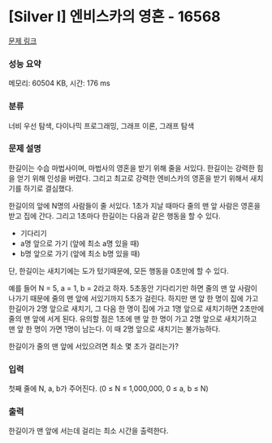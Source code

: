 # [Silver I] 엔비스카의 영혼 - 16568 

[문제 링크](https://www.acmicpc.net/problem/16568) 

### 성능 요약

메모리: 60504 KB, 시간: 176 ms

### 분류

너비 우선 탐색, 다이나믹 프로그래밍, 그래프 이론, 그래프 탐색

### 문제 설명

<p>한길이는 수습 마법사이며, 마법사의 영혼을 받기 위해 줄을 서있다. 한길이는 강력한 힘을 얻기 위해 인성을 버렸다. 그리고 최고로 강력한 엔비스카의 영혼을 받기 위해서 새치기를 하기로 결심했다.</p>

<p>한길이의 앞에 N명의 사람들이 줄 서있다. 1초가 지날 때마다 줄의 맨 앞 사람은 영혼을 받고 집에 간다. 그리고 1초마다 한길이는 다음과 같은 행동을 할 수 있다.</p>

<ul>
	<li>기다리기</li>
	<li>a명 앞으로 가기 (앞에 최소 a명 있을 때)</li>
	<li>b명 앞으로 가기 (앞에 최소 b명 있을 때)</li>
</ul>

<p>단, 한길이는 새치기에는 도가 텄기때문에, 모든 행동을 0초만에 할 수 있다.</p>

<p>예를 들어 N = 5, a = 1, b = 2라고 하자. 5초동안 기다리기만 하면 줄의 맨 앞 사람이 나가기 때문에 줄의 맨 앞에 서있기까지 5초가 걸린다. 하지만 맨 앞 한 명이 집에 가고 한길이가 2명 앞으로 새치기, 그 다음 한 명이 집에 가고 1명 앞으로 새치기하면 2초만에 줄의 맨 앞에 서게 된다. 유의할 점은 1초에 맨 앞 한 명이 가고 2명 앞으로 새치기하고 맨 앞 한 명이 가면 1명이 남는다. 이 때 2명 앞으로 새치기는 불가능하다.</p>

<p>한길이가 줄의 맨 앞에 서있으려면 최소 몇 초가 걸리는가?</p>

### 입력 

 <p>첫째 줄에 N, a, b가 주어진다. (0 ≤ N ≤ 1,000,000, 0 ≤ a, b ≤ N)</p>

### 출력 

 <p>한길이가 맨 앞에 서는데 걸리는 최소 시간을 출력한다.</p>

